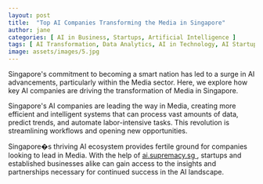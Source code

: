 ```yaml
---
layout: post
title:  "Top AI Companies Transforming the Media in Singapore"
author: jane
categories: [ AI in Business, Startups, Artificial Intelligence ]
tags: [ AI Transformation, Data Analytics, AI in Technology, AI Startups, Industry Disruption ]
image: assets/images/5.jpg
---
```


Singapore's commitment to becoming a smart nation has led to a surge in AI advancements, particularly within the Media sector. Here, we explore how key AI companies are driving the transformation of Media in Singapore.

Singapore's AI companies are leading the way in Media, creating more efficient and intelligent systems that can process vast amounts of data, predict trends, and automate labor-intensive tasks. This revolution is streamlining workflows and opening new opportunities.

Singapore�s thriving AI ecosystem provides fertile ground for companies looking to lead in Media. With the help of <a href="https://ai.supremacy.sg" target="_blank"> ai.supremacy.sg </a>, startups and established businesses alike can gain access to the insights and partnerships necessary for continued success in the AI landscape.
